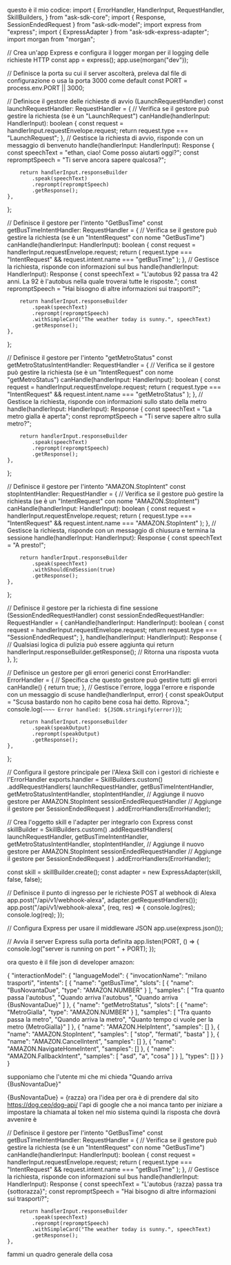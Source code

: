 questo è il mio codice: 
import {
    ErrorHandler,
    HandlerInput,
    RequestHandler,
    SkillBuilders,
} from "ask-sdk-core";
import { Response, SessionEndedRequest } from "ask-sdk-model";
import express from "express";
import { ExpressAdapter } from "ask-sdk-express-adapter";
import morgan from "morgan";

// Crea un'app Express e configura il logger morgan per il logging delle richieste HTTP
const app = express();
app.use(morgan("dev"));

// Definisce la porta su cui il server ascolterà, preleva dal file di configurazione o usa la porta 3000 come default
const PORT = process.env.PORT || 3000;

// Definisce il gestore delle richieste di avvio (LaunchRequestHandler)
const launchRequestHandler: RequestHandler = {
    // Verifica se il gestore può gestire la richiesta (se è un "LaunchRequest")
    canHandle(handlerInput: HandlerInput): boolean {
        const request = handlerInput.requestEnvelope.request;
        return request.type === "LaunchRequest";
    },
    // Gestisce la richiesta di avvio, risponde con un messaggio di benvenuto
    handle(handlerInput: HandlerInput): Response {
        const speechText = "ethan, ciao! Come posso aiutarti oggi?";
        const repromptSpeech = "Ti serve ancora sapere qualcosa?";

        return handlerInput.responseBuilder
            .speak(speechText)
            .reprompt(repromptSpeech)
            .getResponse();
    },
};

// Definisce il gestore per l'intento "GetBusTime"
const getBusTimeIntentHandler: RequestHandler = {
    // Verifica se il gestore può gestire la richiesta (se è un "IntentRequest" con nome "GetBusTime")
    canHandle(handlerInput: HandlerInput): boolean {
        const request = handlerInput.requestEnvelope.request;
        return (
            request.type === "IntentRequest" &&
            request.intent.name === "getBusTime"
        );
    },
    // Gestisce la richiesta, risponde con informazioni sul bus
    handle(handlerInput: HandlerInput): Response {
        const speechText =
            "L'autobus 92 passa tra 42 anni. La 92 è l'autobus nella quale troverai tutte le risposte.";
        const repromptSpeech = "Hai bisogno di altre informazioni sui trasporti?";

        return handlerInput.responseBuilder
            .speak(speechText)
            .reprompt(repromptSpeech)
            .withSimpleCard("The weather today is sunny.", speechText)
            .getResponse();
    },
};

// Definisce il gestore per l'intento "getMetroStatus"
const getMetroStatusIntentHandler: RequestHandler = {
    // Verifica se il gestore può gestire la richiesta (se è un "IntentRequest" con nome "getMetroStatus")
    canHandle(handlerInput: HandlerInput): boolean {
        const request = handlerInput.requestEnvelope.request;
        return (
            request.type === "IntentRequest" &&
            request.intent.name === "getMetroStatus"
        );
    },
    // Gestisce la richiesta, risponde con informazioni sullo stato della metro
    handle(handlerInput: HandlerInput): Response {
        const speechText = "La metro gialla è aperta";
        const repromptSpeech = "Ti serve sapere altro sulla metro?";

        return handlerInput.responseBuilder
            .speak(speechText)
            .reprompt(repromptSpeech)
            .getResponse();
    },
};

// Definisce il gestore per l'intento "AMAZON.StopIntent"
const stopIntentHandler: RequestHandler = {
    // Verifica se il gestore può gestire la richiesta (se è un "IntentRequest" con nome "AMAZON.StopIntent")
    canHandle(handlerInput: HandlerInput): boolean {
        const request = handlerInput.requestEnvelope.request;
        return (
            request.type === "IntentRequest" &&
            request.intent.name === "AMAZON.StopIntent"
        );
    },
    // Gestisce la richiesta, risponde con un messaggio di chiusura e termina la sessione
    handle(handlerInput: HandlerInput): Response {
        const speechText = "A presto!";
        
        return handlerInput.responseBuilder
            .speak(speechText)
            .withShouldEndSession(true)
            .getResponse();
    },
};

// Definisce il gestore per la richiesta di fine sessione (SessionEndedRequestHandler)
const sessionEndedRequestHandler: RequestHandler = {
    canHandle(handlerInput: HandlerInput): boolean {
        const request = handlerInput.requestEnvelope.request;
        return request.type === "SessionEndedRequest";
    },
    handle(handlerInput: HandlerInput): Response {
        // Qualsiasi logica di pulizia può essere aggiunta qui
        return handlerInput.responseBuilder.getResponse(); // Ritorna una risposta vuota
    },
};

// Definisce un gestore per gli errori generici
const ErrorHandler: ErrorHandler = {
    // Specifica che questo gestore può gestire tutti gli errori
    canHandle() {
        return true;
    },
    // Gestisce l'errore, logga l'errore e risponde con un messaggio di scuse
    handle(handlerInput, error) {
        const speakOutput =
            "Scusa bastardo non ho capito bene cosa hai detto. Riprova.";
        console.log(`~~~~ Error handled: ${JSON.stringify(error)}`);

        return handlerInput.responseBuilder
            .speak(speakOutput)
            .reprompt(speakOutput)
            .getResponse();
    },
};

// Configura il gestore principale per l'Alexa Skill con i gestori di richieste e l'ErrorHandler
exports.handler = SkillBuilders.custom()
    .addRequestHandlers(
        launchRequestHandler,
        getBusTimeIntentHandler,
        getMetroStatusIntentHandler,
        stopIntentHandler, // Aggiunge il nuovo gestore per AMAZON.StopIntent
        sessionEndedRequestHandler // Aggiunge il gestore per SessionEndedRequest
    )
    .addErrorHandlers(ErrorHandler);

// Crea l'oggetto skill e l'adapter per integrarlo con Express
const skillBuilder = SkillBuilders.custom()
    .addRequestHandlers(
        launchRequestHandler,
        getBusTimeIntentHandler,
        getMetroStatusIntentHandler,
        stopIntentHandler, // Aggiunge il nuovo gestore per AMAZON.StopIntent
        sessionEndedRequestHandler // Aggiunge il gestore per SessionEndedRequest
    )
    .addErrorHandlers(ErrorHandler);

const skill = skillBuilder.create();
const adapter = new ExpressAdapter(skill, false, false);

// Definisce il punto di ingresso per le richieste POST al webhook di Alexa
app.post("/api/v1/webhook-alexa", adapter.getRequestHandlers());
app.post("/api/v1/webhook-alexa", (req, res) => {
    console.log(res);
    console.log(req);
});

// Configura Express per usare il middleware JSON
app.use(express.json());

// Avvia il server Express sulla porta definita
app.listen(PORT, () => {
    console.log("server is running on port " + PORT);
});

ora  questo è il file json di developer amazon:

{
    "interactionModel": {
        "languageModel": {
            "invocationName": "milano trasporti",
            "intents": [
                {
                    "name": "getBusTime",
                    "slots": [
                        {
                            "name": "BusNovantaDue",
                            "type": "AMAZON.NUMBER"
                        }
                    ],
                    "samples": [
                        "Tra quanto passa l'autobus",
                        "Quando arriva l'autobus",
                        "Quando arriva {BusNovantaDue}"
                    ]
                },
                {
                    "name": "getMetroStatus",
                    "slots": [
                        {
                            "name": "MetroGialla",
                            "type": "AMAZON.NUMBER"
                        }
                    ],
                    "samples": [
                        "Tra quanto passa la metro",
                        "Quando arriva la metro",
                        "Quanto tempo ci vuole per la metro {MetroGialla}"
                    ]
                },
                {
                    "name": "AMAZON.HelpIntent",
                    "samples": []
                },
                {
                    "name": "AMAZON.StopIntent",
                    "samples": [
                        "stop",
                        "fermati",
                        "basta"
                    ]
                },
                {
                    "name": "AMAZON.CancelIntent",
                    "samples": []
                },
                {
                    "name": "AMAZON.NavigateHomeIntent",
                    "samples": []
                },
                {
                    "name": "AMAZON.FallbackIntent",
                    "samples": [
                        "asd",
                        "a",
                        "cosa"
                    ]
                }
            ],
            "types": []
        }
    }
}

supponiamo che l'utente mi che mi chieda "Quando arriva {BusNovantaDue}"



{BusNovantaDue} = {razza}
ora l'idea per ora è di prendere dal sito https://dog.ceo/dog-api/
l'api di google che a noi manca tanto per iniziare a impostare la chiamata al token nel mio sistema quindi la risposta che dovrà avvenire è 

// Definisce il gestore per l'intento "GetBusTime"
const getBusTimeIntentHandler: RequestHandler = {
    // Verifica se il gestore può gestire la richiesta (se è un "IntentRequest" con nome "GetBusTime")
    canHandle(handlerInput: HandlerInput): boolean {
        const request = handlerInput.requestEnvelope.request;
        return (
            request.type === "IntentRequest" &&
            request.intent.name === "getBusTime"
        );
    },
    // Gestisce la richiesta, risponde con informazioni sul bus
    handle(handlerInput: HandlerInput): Response {
        const speechText =
            "L'autobus {razza} passa tra {sottorazza}";
        const repromptSpeech = "Hai bisogno di altre informazioni sui trasporti?";

        return handlerInput.responseBuilder
            .speak(speechText)
            .reprompt(repromptSpeech)
            .withSimpleCard("The weather today is sunny.", speechText)
            .getResponse();
    },

fammi un quadro generale della cosa 
